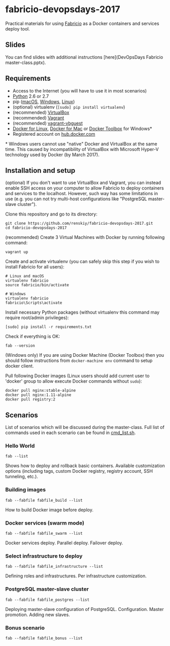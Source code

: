 # fabricio-devopsdays-2017

Practical materials for using [Fabricio](https://github.com/renskiy/fabricio) as a Docker containers and services deploy tool.

## Slides

You can find slides with additional instructions [here](DevOpsDays Fabricio master-class.pptx).

## Requirements

* Access to the Internet (you will have to use it in most scenarios)
* [Python](https://www.python.org/downloads/) 2.6 or 2.7
* pip ([macOS](http://softwaretester.info/install-and-upgrade-pip-on-mac-os-x/), [Windows](https://github.com/BurntSushi/nfldb/wiki/Python-&-pip-Windows-installation#pip-install), [Linux](https://packaging.python.org/install_requirements_linux/))
* (optional) virtualenv (`[sudo] pip install virtualenv`)
* (recommended) [VirtualBox](https://www.virtualbox.org/wiki/Downloads)
* (recommended) [Vagrant](https://www.vagrantup.com/downloads.html)
* (recommended) [vagrant-vbguest](https://github.com/dotless-de/vagrant-vbguest)
* [Docker for Linux](https://docs.docker.com/engine/installation/linux/ubuntu/), [Docker for Mac](https://docs.docker.com/docker-for-mac/) or [Docker Toolbox](https://www.docker.com/products/docker-toolbox) for Windows*
* Registered account on [hub.docker.com](https://hub.docker.com)

\* Windows users cannot use "native" Docker and VirtualBox at the same time. This caused by incompatibility of VirtualBox with Microsoft Hyper-V technology used by Docker (by March 2017).

## Installation and setup

(optional) If you don't want to use VirtualBox and Vagrant, you can instead enable SSH access on your computer to allow Fabricio to deploy containers and services to the localhost. However, such way has some limitations in use (e.g. you can not try multi-host configurations like "PostgreSQL master-slave cluster").
    
Clone this repository and go to its directory:

    git clone https://github.com/renskiy/fabricio-devopsdays-2017.git
    cd fabricio-devopsdays-2017

(recommended) Create 3 Virtual Machines with Docker by running following command:

    vagrant up
    
Create and activate virtualenv (you can safely skip this step if you wish to install Fabricio for all users):
    
    # Linux and macOS
    virtualenv fabricio
    source fabricio/bin/activate
    
    # Windows
    virtualenv fabricio
    fabricio\Scripts\activate

Install necessary Python packages (without virtualenv this command may require root/admin privileges):

    [sudo] pip install -r requirements.txt
    
Check if everything is OK:

    fab --version
    
(Windows only) If you are using Docker Machine (Docker Toolbox) then you should follow instructions from `docker-machine env` command to setup docker client.
    
Pull following Docker images (Linux users should add current user to 'docker' group to allow execute Docker commands without `sudo`):

    docker pull nginx:stable-alpine
    docker pull nginx:1.11-alpine
    docker pull registry:2

## Scenarios

List of scenarios which will be discussed during the master-class. Full list of commands used in each scenario can be found in [cmd_list.sh](cmd_list.sh).

### Hello World

    fab --list
    
Shows how to deploy and rollback basic containers. Available customization options (including tags, custom Docker registry, registry account, SSH tunneling, etc.).

### Building images

    fab --fabfile fabfile_build --list
    
How to build Docker image before deploy.

### Docker services (swarm mode)

    fab --fabfile fabfile_swarm --list
    
Docker services deploy. Parallel deploy. Failover deploy.

### Select infrastructure to deploy

    fab --fabfile fabfile_infrastructure --list
    
Defining roles and infrastructures. Per infrastructure customization.

### PostgreSQL master-slave cluster

    fab --fabfile fabfile_postgres --list

Deploying master-slave configuration of PostgreSQL. Configuration. Master promotion. Adding new slaves.

### Bonus scenario

    fab --fabfile fabfile_bonus --list
